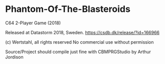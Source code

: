 # Phantom-Of-The-Blasteroids
C64 2-Player Game (2018)

Released at Datastorm 2018, Sweden. 
https://csdb.dk/release/?id=166966

(c) Wertstahl, all rights reserved
No commercial use without permission

Source/Project should compile just fine with
CBMPRGStudio by Arthur Jordison
